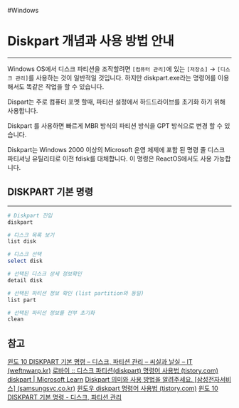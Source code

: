 #Windows

# Diskpart 개념과 사용 방법 안내
---
Windows OS에서 디스크 파티션을 조작할려면 `[컴퓨터 관리]`에 있는 `[저장소]` → `[디스크 관리]`를 사용하는 것이 일반적일 것입니다. 하지만 diskpart.exe라는 명령어를 이용해서도 똑같은 작업을 할 수 있습니다.

Dispart는 주로 컴퓨터 포멧 할때,  파티션 설정에서 하드드라이브를 초기화 하기 위해 사용합니다.

Diskpart 를 사용하면 빠르게 MBR 방식의 파티션 방식을 GPT 방식으로 변경 할 수 있습니다.

Diskpart는 Windows 2000 이상의 Microsoft 운영 체제에 포함 된 명령 줄 디스크 파티셔닝 유틸리티로 이전 fdisk를 대체합니다. 이 명령은 ReactOS에서도 사용 가능합니다.


## DISKPART 기본 명령
---
```powershell
# Diskpart 진입
diskpart

# 디스크 목록 보기
list disk

# 디스크 선택
select disk

# 선택된 디스크 상세 정보확인
detail disk

# 선택된 파티션 정보 확인 (list partition와 동일)
list part

# 선택된 파티선 정보를 전부 초기화
clean
```


## 참고
[윈도 10 DISKPART 기본 명령 – 디스크, 파티션 관리 – 씨실과 날실 – IT (weftnwarp.kr)](https://weftnwarp.kr/site-it/archives/%ec%9c%88%eb%8f%84-10-diskpart-%ea%b8%b0%eb%b3%b8-%eb%aa%85%eb%a0%b9-%eb%94%94%ec%8a%a4%ed%81%ac-%ed%8c%8c%ed%8b%b0%ec%85%98-%ea%b4%80%eb%a6%ac/)
[로바이 :: 디스크 파티션(diskpart) 명령어 사용법 (tistory.com)](https://roby.tistory.com/279)
[diskpart | Microsoft Learn](https://learn.microsoft.com/ko-kr/windows-server/administration/windows-commands/diskpart)
[Diskpart 의미와 사용 방법을 알려주세요. [삼성전자서비스] (samsungsvc.co.kr)](https://www.samsungsvc.co.kr/solution/24129)
[윈도우 diskpart 명령어 사용법 (tistory.com)](https://zkim0115.tistory.com/1128)
[윈도 10 DISKPART 기본 명령 - 디스크, 파티션 관리](https://wnw1005.tistory.com/437)
